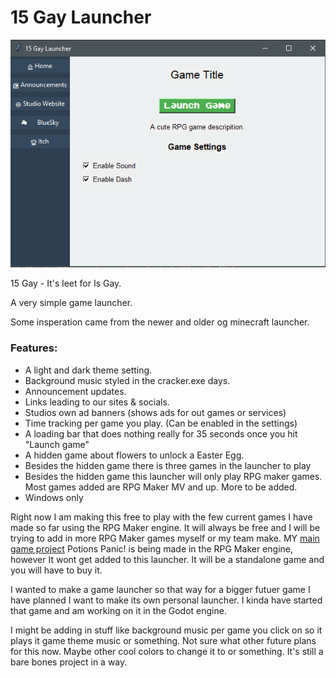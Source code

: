 # 15 Gay Launcher

![Launcher Screen Shot](https://github.com/safejoy/15-Gay-Launcher/blob/master/Images/Screenshot_233.png)

15 Gay - It's leet for Is Gay.

A very simple game launcher.

Some insperation came from the newer and older og minecraft launcher.

### Features:
- A light and dark theme setting.
- Background music styled in the cracker.exe days.
- Announcement updates.
- Links leading to our sites & socials.
- Studios own ad banners (shows ads for out games or services)
- Time tracking per game you play. (Can be enabled in the settings)
- A loading bar that does nothing really for 35 seconds once you hit "Launch game"
- A hidden game about flowers to unlock a Easter Egg.
- Besides the hidden game there is three games in the launcher to play
- Besides the hidden game this launcher will only play RPG maker games. Most games added are RPG Maker MV and up. More to be added.
- Windows only

Right now I am making this free to play with the few current games I have made so far using the RPG Maker engine. It will always be free and I will be trying to add in more RPG Maker games myself or my team make. MY [main game project](https://github.com/safejoy/potions-panic) Potions Panic! is being made in the RPG Maker engine, however It wont get added to this launcher. It will be a standalone game and you will have to buy it.

I wanted to make a game launcher so that way for a bigger futuer game I have planned I want to make its own personal launcher. I kinda have started that game and am working on it in the Godot engine.

I might be adding in stuff like background music per game you click on so it plays it game theme music or something. Not sure what other future plans for this now. Maybe other cool colors to change it to or something. It's still a bare bones project in a way.
